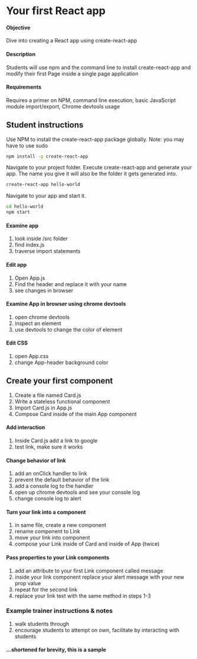 # Your first React app

#### Objective
Dive into creating a React app using create-react-app

#### Description
Students will use npm and the command line to install create-react-app and modify their first Page inside a single page application

#### Requirements
Requires a primer on NPM, command line execution, basic JavaScript module import/export, Chrome devtools usage

## Student instructions

Use NPM to install the create-react-app package globally.  Note: you may have to use sudo

```bash
npm install -g create-react-app
```

Navigate to your project folder.  Execute create-react-app and generate your app.  The name you give it will also be the folder it gets generated into.

```bash
create-react-app hello-world
```


Navigate to your app and start it.

```bash
cd hello-world
npm start
```

#### Examine app
  1. look inside /src folder
  2. find index.js
  3. traverse import statements

#### Edit app
  1. Open App.js
  2. Find the header and replace it with your name
  3. see changes in browser

#### Examine App in browser using chrome devtools
  1. open chrome devtools
  2. inspect an element
  3. use devtools to change the color of element

#### Edit CSS
  1. open App.css
  2. change App-header background color

## Create your first component 
  1. Create a file named Card.js
  2. Write a stateless functional component 
  3. Import Card.js in App.js
  4. Compose Card inside of the main App component

#### Add interaction
  1. Inside Card.js add a link to google
  2. test link, make sure it works

#### Change behavior of link
  1. add an onClick handler to link
  2. prevent the default behavior of the link
  3. add a console log to the handler
  4. open up chrome devtools and see your console log
  5. change console log to alert

#### Turn your link into a component
  1. in same file, create a new component
  2. rename component to Link
  3. move your link into component
  4. compose your Link inside of Card and inside of App (twice)

#### Pass properties to your Link components
  1. add an attribute to your first Link component called message
  2. inside your link component replace your alert message with your new prop value
  3. repeat for the second link
  4. replace your link text with the same method in steps 1-3


### Example trainer instructions & notes
1. walk students through
2. encourage students to attempt on own, facilitate by interacting with students

#### ...shortened for brevity, this is a sample
